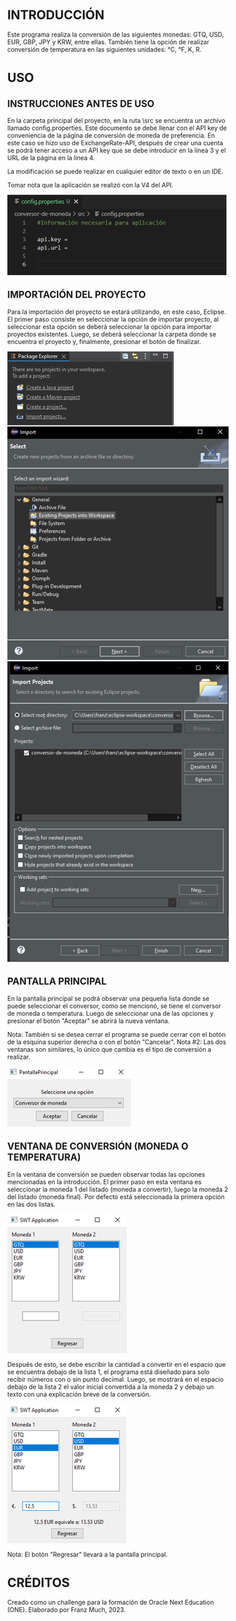 # INTRODUCCIÓN

Este programa realiza la conversión de las siguientes monedas: GTQ, USD, EUR, GBP, JPY y KRW, entre ellas. También tiene la opción de realizar conversión de temperatura en las siguientes unidades: °C, °F, K, R.

# USO
## INSTRUCCIONES ANTES DE USO

En la carpeta principal del proyecto, en la ruta \src se encuentra un archivo llamado config.properties. Este documento se debe llenar con el API key de conveniencia de la página de conversión de moneda de preferencia. En este caso se hizo uso de ExchangeRate-API, después de crear una cuenta se podrá tener acceso a un API key que se debe introducir en la línea 3 y el URL de la página en la línea 4.

La modificación se puede realizar en cualquier editor de texto o en un IDE.

Tomar nota que la aplicación se realizó con la V4 del API.

![Config.properties file](./screenshots/config-properties.png)

## IMPORTACIÓN DEL PROYECTO

Para la importación del proyecto se estará utilizando, en este caso, Eclipse. El primer paso consiste en seleccionar la opción de importar proyecto, al seleccionar esta opción se deberá seleccionar la opción para importar proyectos existentes. Luego, se deberá seleccionar la carpeta donde se encuentra el proyecto y, finalmente, presionar el botón de finalizar.

![Importar proyecto](./screenshots/import-project.png)
![Importar proyecto existente](./screenshots/existing-project.png)
![Seleccionar carpeta](./screenshots/root-directory.png)

## PANTALLA PRINCIPAL

En la pantalla principal se podrá observar una pequeña lista donde se puede seleccionar el conversor, como se mencionó, se tiene el conversor de moneda o temperatura. Luego de seleccionar una de las opciones y presionar el botón "Aceptar" se abrirá la nueva ventana.

Nota: También si se desea cerrar el programa se puede cerrar con el botón de la esquina superior derecha o con el botón "Cancelar".
Nota #2: Las dos ventanas son similares, lo único que cambia es el tipo de conversión a realizar.

![Pantalla principal](./screenshots/pantalla-principal.png)

## VENTANA DE CONVERSIÓN (MONEDA O TEMPERATURA)

En la ventana de conversión se pueden observar todas las opciones mencionadas en la introducción. El primer paso en esta ventana es seleccionar la moneda 1 del listado (moneda a convertir), luego la moneda 2 del listado (moneda final). Por defecto está seleccionada la primera opción en las dos listas. 

![Conversion 1](./screenshots/conversion1.png)

Después de esto, se debe escribir la cantidad a convertir en el espacio que se encuentra debajo de la lista 1, el programa está diseñado para solo recibir números con o sin punto decimal. Luego, se mostrará en el espacio debajo de la lista 2 el valor inicial convertida a la moneda 2 y debajo un texto con una explicación breve de la conversión.

![Conversion 2](./screenshots/conversion2.png)

Nota: El botón "Regresar" llevará a la pantalla principal.

# CRÉDITOS

Creado como un challenge para la formación de Oracle Next Education (ONE). Elaborado por Franz Much, 2023.